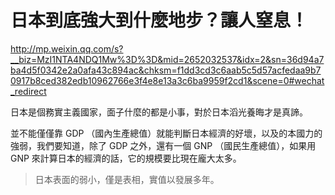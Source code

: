# 日本到底強大到什麼地步？讓人窒息！

http://mp.weixin.qq.com/s?__biz=MzI1NTA4NDQ1Mw%3D%3D&mid=2652032537&idx=2&sn=36d94a7ba4d5f0342e2a0afa43c894ac&chksm=f1dd3cd3c6aab5c5d57acfedaa9b70917b8ced382edb10962766e3f4e8e13a3c6ba9959f2cd1&scene=0#wechat_redirect

日本是個務實主義國家，面子什麼的都是小事，對於日本滔光養晦才是真諦。

並不能僅僅靠 GDP （國內生產總值）就能判斷日本經濟的好壞，以及的本國力的強弱，我們要知道，除了 GDP 之外，還有一個 GNP （國民生產總值），如果用 GNP 來計算日本的經濟的話，它的規模要比現在龐大太多。

> 日本表面的弱小，僅是表相，實值以發展多年。